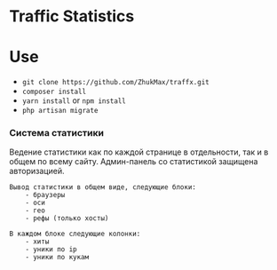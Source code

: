 # Traffic Statistics

# Use

* `git clone https://github.com/ZhukMax/traffx.git`
* `composer install`
* `yarn install` or `npm install`
* `php artisan migrate`

### Система статистики

Ведение статистики как по каждой странице в отдельности, так и в общем по всему сайту. Админ-панель со статистикой защищена авторизацией.

	Вывод статистики в общем виде, следующие блоки:
		- браузеры
		- оси
		- гео
		- рефы (только хосты)

	В каждом блоке следующие колонки:
		- хиты
		- уники по ip
		- уники по кукам
